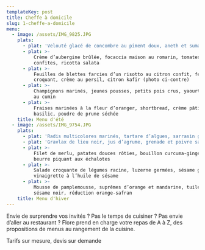 ```yaml
---
templateKey: post
title: Cheffe à domicile
slug: 1-cheffe-a-domicile
menu:
  - image: /assets/IMG_9825.JPG
    plats:
      - plat: 'Velouté glacé de concombre au piment doux, aneth et sumac'
      - plat: >-
          Crème d’aubergine brûlée, focaccia maison au romarin, tomates
          confites, ricotta salata
      - plat: >-
          Feuilles de blettes farcies d’un risotto au citron confit, fenouil
          croquant, crème au persil, citron kafir (photo ci-contre)
      - plat: >-
          Champignons marinés, jeunes pousses, petits pois crus, yaourt infusé
          au cumin
      - plat: >-
          Fraises marinées à la fleur d’oranger, shortbread, crème pâtissière au
          basilic, poudre de prune séchée
    title: Menu d'été
  - image: /assets/IMG_9754.JPG
    plats:
      - plat: 'Radis multicolores marinés, tartare d’algues, sarrasin grillé'
      - plat: 'Gravlax de lieu noir, jus d’agrume, grenade et poivre sauvage'
      - plat: >-
          Filet de merlu, patates douces rôties, bouillon curcuma-gingembre,
          beurre piquant aux échalotes
      - plat: >-
          Salade croquante de légumes racine, luzerne germées, sésame grillé,
          vinaigrette à l’huile de sésame
      - plat: >-
          Mousse de pamplemousse, suprêmes d’orange et mandarine, tuile au
          sésame noir, réduction orange-safran
    title: Menu d'hiver
---
```

Envie de surprendre vos invités ? Pas le temps de cuisiner ? Pas envie d’aller au restaurant ? Flore prend en charge votre repas de A à Z, des propositions de menus au rangement de la cuisine.

Tarifs sur mesure, devis sur demande

